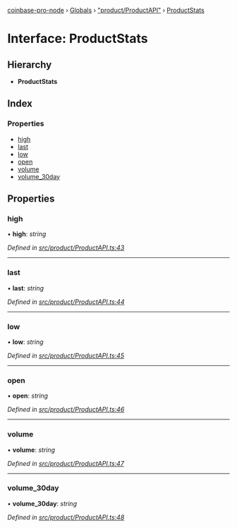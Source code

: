 [coinbase-pro-node](../README.md) › [Globals](../globals.md) › ["product/ProductAPI"](../modules/_product_productapi_.md) › [ProductStats](_product_productapi_.productstats.md)

# Interface: ProductStats

## Hierarchy

- **ProductStats**

## Index

### Properties

- [high](_product_productapi_.productstats.md#high)
- [last](_product_productapi_.productstats.md#last)
- [low](_product_productapi_.productstats.md#low)
- [open](_product_productapi_.productstats.md#open)
- [volume](_product_productapi_.productstats.md#volume)
- [volume_30day](_product_productapi_.productstats.md#volume_30day)

## Properties

### high

• **high**: _string_

_Defined in [src/product/ProductAPI.ts:43](https://github.com/bennyn/coinbase-pro-node/blob/128ca39/src/product/ProductAPI.ts#L43)_

---

### last

• **last**: _string_

_Defined in [src/product/ProductAPI.ts:44](https://github.com/bennyn/coinbase-pro-node/blob/128ca39/src/product/ProductAPI.ts#L44)_

---

### low

• **low**: _string_

_Defined in [src/product/ProductAPI.ts:45](https://github.com/bennyn/coinbase-pro-node/blob/128ca39/src/product/ProductAPI.ts#L45)_

---

### open

• **open**: _string_

_Defined in [src/product/ProductAPI.ts:46](https://github.com/bennyn/coinbase-pro-node/blob/128ca39/src/product/ProductAPI.ts#L46)_

---

### volume

• **volume**: _string_

_Defined in [src/product/ProductAPI.ts:47](https://github.com/bennyn/coinbase-pro-node/blob/128ca39/src/product/ProductAPI.ts#L47)_

---

### volume_30day

• **volume_30day**: _string_

_Defined in [src/product/ProductAPI.ts:48](https://github.com/bennyn/coinbase-pro-node/blob/128ca39/src/product/ProductAPI.ts#L48)_
